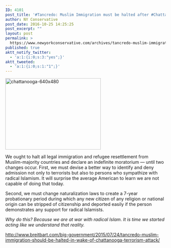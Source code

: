 ```yaml
---
ID: 4101
post_title: '#Tancredo: Muslim Immigration must be halted after #Chattanooga #tcot #PJNET'
author: NY Conservative
post_date: 2016-10-25 14:25:25
post_excerpt: ""
layout: post
permalink: >
  https://www.newyorkconservative.com/archives/tancredo-muslim-immigration-must-be-halted-after-chattanooga-tcot-pjnet/
published: true
aktt_notify_twitter:
  - 'a:1:{i:0;s:3:"yes";}'
aktt_tweeted:
  - 'a:1:{i:0;s:1:"1";}'
---
```

<a href="https://www.newyorkconservative.com/wp-content/uploads/2015/07/chattanooga-640x480.jpg"><img class="alignnone size-medium wp-image-3474" src="https://www.newyorkconservative.com/wp-content/uploads/2015/07/chattanooga-640x480-300x225.jpg" alt="chattanooga-640x480" width="300" height="225" /></a>

We ought to halt all legal immigration and refugee resettlement from Muslim-majority countries and declare an indefinite moratorium — until two changes occur. First, we must devise a better way to identify and deny admission not only to terrorists but also to persons who sympathize with radical Islamism. It will surprise the average American to learn we are not capable of doing that today.

Second, we must change naturalization laws to create a 7-year probationary period during which any new citizen of any religion or national origin can be stripped of citizenship and deported easily if the person demonstrates any support for radical Islamists.

<em>Why do this? Because we are at war with radical Islam. It is time we started acting like we understand that reality.</em>

<a href="http://www.breitbart.com/big-government/2015/07/24/tancredo-muslim-immigration-should-be-halted-in-wake-of-chattanooga-terrorism-attack/">http://www.breitbart.com/big-government/2015/07/24/tancredo-muslim-immigration-should-be-halted-in-wake-of-chattanooga-terrorism-attack/</a>